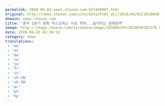 ```yaml
---
permalink: 2018-04-03-news.chosun.com-927449907.html
original: http://news.chosun.com/site/data/html_dir/2018/04/03/2018040301424.html
domain: news.chosun.com
title: '중국 1분기 영화 박스오피스 사상 최대...높아지는 문화장벽'
image: http://image.chosun.com/sitedata/image/201804/03/2018040301370_0.jpg
date: 2018-04-03 02:34:12
category: news
translations: 
 - 'en'
 - 'es'
 - 'de'
 - 'ru'
 - 'ja'
 - 'fr'
 - 'it'
 - 'zh-CN'
 - 'zh-TW'
 - 'ar'
 - 'pt'
 - 'hy'
---
```


